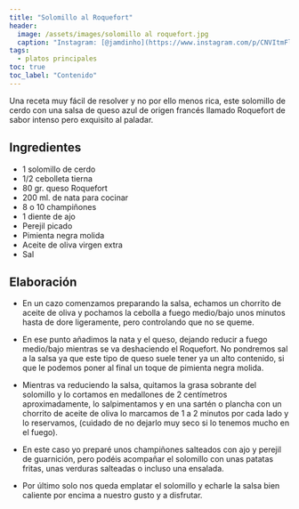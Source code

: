 ```yaml
---
title: "Solomillo al Roquefort"
header:
  image: /assets/images/solomillo al roquefort.jpg
  caption: "Instagram: [@jamdinho](https://www.instagram.com/p/CNVItmFlDH5/)"
tags:
  - platos principales
toc: true
toc_label: "Contenido"
---
```


Una receta muy fácil de resolver y no por ello menos rica, este solomillo de cerdo con una salsa de queso azul de origen francés llamado Roquefort de sabor intenso pero exquisito al paladar.


## Ingredientes

- 1 solomillo de cerdo
- 1/2 cebolleta tierna
- 80 gr. queso Roquefort
- 200 ml. de nata para cocinar
- 8 o 10 champiñones
- 1 diente de ajo
- Perejil picado
- Pimienta negra molida
- Aceite de oliva virgen extra
- Sal


## Elaboración

- En un cazo comenzamos preparando la salsa, echamos un chorrito de aceite de oliva y pochamos la cebolla a fuego medio/bajo unos minutos hasta de dore ligeramente, pero controlando que no se queme.

- En ese punto añadimos la nata y el queso, dejando reducir a fuego medio/bajo mientras se va deshaciendo el Roquefort. No pondremos sal a la salsa ya que este tipo de queso suele tener ya un alto contenido, si que le podemos poner al final un toque de pimienta negra molida.

- Mientras va reduciendo la salsa, quitamos la grasa sobrante del solomillo y lo cortamos en medallones de 2 centímetros aproximadamente, lo salpimentamos y en una sartén o plancha con un chorrito de aceite de oliva lo marcamos de 1 a 2 minutos por cada lado y lo reservamos, (cuidado de no dejarlo muy seco si lo tenemos mucho en el fuego).

- En este caso yo preparé unos champiñones salteados con ajo y perejil de guarnición, pero podéis acompañar el solomillo con unas patatas fritas, unas verduras salteadas o incluso una ensalada.

- Por último solo nos queda emplatar el solomillo y echarle la salsa bien caliente por encima a nuestro gusto y a disfrutar.